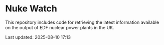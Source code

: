 # Nuke Watch

This repository includes code for retrieving the latest information available on the output of EDF nuclear power plants in the UK.

Last updated: 2025-08-10 17:13